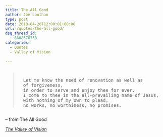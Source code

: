 ```yaml
---
title: The All Good
author: Joe Louthan
type: post
date: 2018-04-20T12:00:01+00:00
url: /quotes/the-all-good/
dsq_thread_id:
  - 6608376758
categories:
  - Quotes
  - Valley of Vision

---
```

<pre><blockquote>
  Let me know the need of renovation as well as
  of forgiveness,
  in order to serve and enjoy thee for ever.
  I come to thee in the all-prevailing name of Jesus,
  with nothing of my own to plead,
  no works, no worthiness, no promises.
</blockquote></pre>

&#8211; from The All Good
  
_<a href="https://www.amazon.com/dp/0851512283/ref=as_li_ss_til?tag=iamlipr-20&camp=0&creative=0&linkCode=as4&creativeASIN=0851512283&adid=0RV78G8G3F5B85VRF6EN&" target="_blank" rel="noopener">The Valley of Vision</a>_